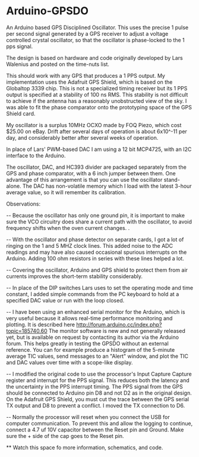 Arduino-GPSDO
=============
An Arduino based GPS Disciplined Oscillator. This uses the precise 1 pulse per second signal generated by a GPS receiver to adjust a voltage controlled crystal oscillator, so that the oscillator is phase-locked to the 1 pps signal.

The design is based on hardware and code originally developed by Lars Walenius and posted on the time-nuts list.

This should work with any GPS that produces a 1 PPS output. My implementation uses the Adafruit GPS Shield,  which is based on the Globaltop 3339 chip. This is not a specialized timing receiver but its 1 PPS output is specified at a stability of  100 ns RMS. This stability is not difficult to achieve if the antenna has a reasonably unobstructed view of the sky. I was able to fit the phase comparator onto the prototyping space of the GPS Shield card.

My oscillator is a surplus 10MHz OCXO made by FOQ Piezo, which cost $25.00 on eBay. Drift after several days of operation is about 6x10^-11 per day, and considerably better after several weeks of operation. 

In place of Lars' PWM-based DAC I am using a 12 bit MCP4725, with an I2C interface to the Arduino. 

The oscillator, DAC, and HC393 divider are packaged separately from the GPS and phase comparator, with a 6 inch jumper between them. One advantage of this arrangement is that you can use the oscillator stand-alone. The DAC has non-volatile memory which I load with the latest 3-hour average value, so it will remember its calibration.

Observations:

-- Because the oscillator has only one ground pin, it is important to make sure the VCO circuitry does share a current path with the oscillator, to avoid frequency shifts when the oven current changes. .

-- With the oscillator and phase detector on separate cards, I got a lot of ringing on the 1 and 5 MHZ clock lines. This added noise to the ADC readings and may have also caused occasional spurious interrupts on the Arduino. Adding 100 ohm resistors in series with these lines helped a lot.

-- Covering the oscillator, Arduino and GPS shield to protect them from air currents improves the short-term stability considerably.

-- In place of the DIP switches Lars uses to set the operating mode and time constant, I added simple commands from the PC keyboard to hold at a specified DAC value or run with the loop closed.

-- I have been using an enhanced serial monitor for the Arduino, which is very useful because it allows real-time performance monitoring and plotting. It is described here
http://forum.arduino.cc/index.php?topic=185740.60
The monitor software is new and not generally released yet, but is available on request by contacting its author via the Arduino forum. This helps greatly in testing the GPSDO without an external reference. You can for example produce a histogram of the 5-minute average TIC values, send messages to an "Alert" window, and plot the TIC and DAC values over time with a scope-like display.

-- I modified the original code to use the processor's Input Capture Capture register and interrupt for the PPS signal. This reduces both the latency and the uncertainty in the PPS interrupt timing. The PPS signal from the GPS should be connected to Arduino pin D8 and not D2 as in the original design. On the Adafruit GPS Shield, you must cut the trace between the GPS serial TX output and D8 to prevent a conflict. I moved the TX connection to D6.

-- Normally the processor will reset when you connect the USB for computer communication. To prevent this and allow the logging to continue, connect a 4.7 uf 10V capacitor between the Reset pin and Ground. Make sure the + side of the cap goes to the Reset pin.

** Watch this space fo more information, schematics, and code.
